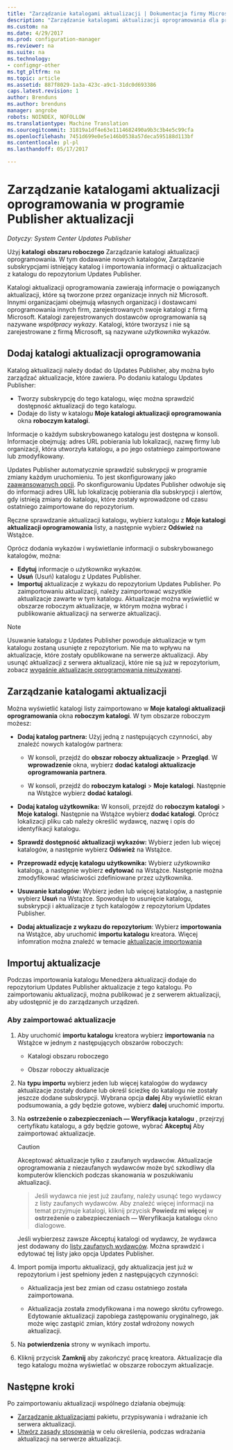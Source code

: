 ```yaml
---
title: "Zarządzanie katalogami aktualizacji | Dokumentacja firmy Microsoft"
description: "Zarządzanie katalogami aktualizacji oprogramowania dla programu System Center aktualizuje wydawcy"
ms.custom: na
ms.date: 4/29/2017
ms.prod: configuration-manager
ms.reviewer: na
ms.suite: na
ms.technology:
- configmgr-other
ms.tgt_pltfrm: na
ms.topic: article
ms.assetid: 887f8029-1a3a-423c-a9c1-31dc0d693386
caps.latest.revision: 1
author: Brenduns
ms.author: brenduns
manager: angrobe
robots: NOINDEX, NOFOLLOW
ms.translationtype: Machine Translation
ms.sourcegitcommit: 31819a1df4e63e1114682490a9b3c3b4e5c99cfa
ms.openlocfilehash: 7451d699e0e5e146b0538a57deca595188d113bf
ms.contentlocale: pl-pl
ms.lasthandoff: 05/17/2017

---
```

# <a name="manage-software-update-catalogs-in-updates-publisher"></a>Zarządzanie katalogami aktualizacji oprogramowania w programie Publisher aktualizacji

*Dotyczy: System Center Updates Publisher*

Użyj **katalogi** **obszaru roboczego** Zarządzanie katalogi aktualizacji oprogramowania. W tym dodawanie nowych katalogów, Zarządzanie subskrypcjami istniejący katalog i importowania informacji o aktualizacjach z katalogu do repozytorium Updates Publisher.

Katalogi aktualizacji oprogramowania zawierają informacje o powiązanych aktualizacji, które są tworzone przez organizacje innych niż Microsoft. Innymi organizacjami obejmują własnych organizacji i dostawcami oprogramowania innych firm, zarejestrowanych swoje katalogi z firmą Microsoft. Katalogi zarejestrowanych dostawców oprogramowania są nazywane *współpracy wykazy*. Katalogi, które tworzysz i nie są zarejestrowane z firmą Microsoft, są nazywane *użytkownika* wykazów.

## <a name="add-software-update-catalogs"></a>Dodaj katalogi aktualizacji oprogramowania
Katalog aktualizacji należy dodać do Updates Publisher, aby można było zarządzać aktualizacje, które zawiera. Po dodaniu katalogu Updates Publisher:
-   Tworzy subskrypcję do tego katalogu, więc można sprawdzić dostępność aktualizacji do tego katalogu.
-   Dodaje do listy w katalogu **Moje katalogi aktualizacji oprogramowania** okna **roboczym katalogi**.  

Informacje o każdym subskrybowanego katalogu jest dostępna w konsoli. Informacje obejmują: adres URL pobierania lub lokalizacji, nazwę firmy lub organizacji, która utworzyła katalogu, a po jego ostatniego zaimportowane lub zmodyfikowany.

Updates Publisher automatycznie sprawdzić subskrypcji w programie zmiany każdym uruchomieniu. To jest skonfigurowany jako [zaawansowanych opcji](/sccm/sum/tools/updates-publisher-options#advanced). Po skonfigurowaniu Updates Publisher odwołuje się do informacji adres URL lub lokalizację pobierania dla subskrypcji i alertów, gdy istnieją zmiany do katalogu, które zostały wprowadzone od czasu ostatniego zaimportowane do repozytorium.

Ręczne sprawdzanie aktualizacji katalogu, wybierz katalogu z **Moje katalogi aktualizacji oprogramowania** listy, a następnie wybierz **Odśwież** na Wstążce.

Oprócz dodania wykazów i wyświetlanie informacji o subskrybowanego katalogów, można:
-  **Edytuj** informacje o *użytkownika* wykazów.
-  **Usuń** (Usuń) katalogu z Updates Publisher.
-  **Importuj** aktualizacje z wykazu do repozytorium Updates Publisher. Po zaimportowaniu aktualizacji, należy zaimportować wszystkie aktualizacje zawarte w tym katalogu. Aktualizacje można wyświetlić w obszarze roboczym aktualizacje, w którym można wybrać i publikowanie aktualizacji na serwerze aktualizacji.

> [!NOTE]   
> Usuwanie katalogu z Updates Publisher powoduje aktualizacje w tym katalogu zostaną usunięte z repozytorium. Nie ma to wpływu na aktualizacje, które zostały opublikowane na serwerze aktualizacji. Aby usunąć aktualizacji z serwera aktualizacji, które nie są już w repozytorium, zobacz [wygaśnie aktualizacje oprogramowania nieużywanej](/sccm/sum/tools/updates-publisher-options#expire-unreferenced-software-updates).

## <a name="manage-update-catalogs"></a>Zarządzanie katalogami aktualizacji
Można wyświetlić katalogi listy zaimportowano w **Moje katalogi aktualizacji oprogramowania** okna **roboczym katalogi**. W tym obszarze roboczym możesz:

-   **Dodaj katalog partnera:** Użyj jedną z następujących czynności, aby znaleźć nowych katalogów partnera:

    -   W konsoli, przejdź do **obszar roboczy aktualizacje** > **Przegląd**. W **wprowadzenie** okna, wybierz **dodać katalogi aktualizacje oprogramowania partnera**.

    -   W konsoli, przejdź do **roboczym katalogi** > **Moje katalogi**. Następnie na Wstążce wybierz **dodać katalogi**.

-   **Dodaj katalog użytkownika:** W konsoli, przejdź do **roboczym katalogi** > **Moje katalogi**. Następnie na Wstążce wybierz **dodać katalogi**. Oprócz lokalizacji pliku cab należy określić wydawcę, nazwę i opis do identyfikacji katalogu.


-   **Sprawdź dostępność aktualizacji wykazów:** Wybierz jeden lub więcej katalogów, a następnie wybierz **Odśwież** na Wstążce.

-   **Przeprowadź edycję katalogu użytkownika:** Wybierz *użytkownika* katalogu, a następnie wybierz **edytować** na Wstążce. Następnie można zmodyfikować właściwości zdefiniowane przez użytkownika.

-   **Usuwanie katalogów:** Wybierz jeden lub więcej katalogów, a następnie wybierz **Usuń** na Wstążce. Spowoduje to usunięcie katalogu, subskrypcji i aktualizacje z tych katalogów z repozytorium Updates Publisher.

-   **Dodaj aktualizacje z wykazu do repozytorium**: Wybierz **importowania** na Wstążce, aby uruchomić **importu katalogu** kreatora. Więcej infomration można znaleźć w temacie [aktualizacje importowania](#import-updates)

## <a name="import-updates"></a>Importuj aktualizacje
Podczas importowania katalogu Menedżera aktualizacji dodaje do repozytorium Updates Publisher aktualizacje z tego katalogu. Po zaimportowaniu aktualizacji, można publikować je z serwerem aktualizacji, aby udostępnić je do zarządzanych urządzeń.

### <a name="to-import-updates"></a>Aby zaimportować aktualizacje
1.  Aby uruchomić **importu katalogu** kreatora wybierz **importowania** na Wstążce w jednym z następujących obszarów roboczych:

    -   Katalogi obszaru roboczego

    -   Obszar roboczy aktualizacje

2.  Na **typu importu** wybierz jeden lub więcej katalogów do wydawcy aktualizacje zostały dodane lub określ ścieżkę do katalogu nie zostały jeszcze dodane subskrypcji. Wybrana opcja **dalej** Aby wyświetlić ekran podsumowania, a gdy będzie gotowe, wybierz **dalej** uruchomić importu.

3.  Na **ostrzeżenie o zabezpieczeniach — Weryfikacja katalogu** , przejrzyj certyfikatu katalogu, a gdy będzie gotowe, wybrać **Akceptuj** Aby zaimportować aktualizacje.

    > [!CAUTION]    
    > Akceptować aktualizacje tylko z zaufanych wydawców. Aktualizacje oprogramowania z niezaufanych wydawców może być szkodliwy dla komputerów klienckich podczas skanowania w poszukiwaniu aktualizacji.

    >  Jeśli wydawca nie jest już zaufany, należy usunąć tego wydawcy z listy zaufanych wydawców. Aby znaleźć więcej informacji na temat przyjmuje katalogi, kliknij przycisk **Powiedz mi więcej** w **ostrzeżenie o zabezpieczeniach — Weryfikacja katalogu** okno dialogowe.

    Jeśli wybierzesz zawsze Akceptuj katalogi od wydawcy, że wydawca jest dodawany do [listy zaufanych wydawców](/sccm/sum/tools/updates-publisher-options#trusted-publishers). Można sprawdzić i edytować tej listy jako opcja Updates Publisher.

4.  Import pomija importu aktualizacji, gdy aktualizacja jest już w repozytorium i jest spełniony jeden z następujących czynności:

    -   Aktualizacja jest bez zmian od czasu ostatniego została zaimportowana.

    -   Aktualizacja została zmodyfikowana i ma nowego skrótu cyfrowego. Edytowanie aktualizacji zapobiega zastępowaniu oryginalnego, jak może więc zastąpić zmian, który został wdrożony nowych aktualizacji.

5.  Na **potwierdzenia** strony w wynikach importu.

6.  Kliknij przycisk **Zamknij** aby zakończyć pracę kreatora. Aktualizacje dla tego katalogu można wyświetlać w obszarze roboczym aktualizacje.

## <a name="next-steps"></a>Następne kroki
Po zaimportowaniu aktualizacji wspólnego działania obejmują:
-   [Zarządzanie aktualizacjami](/sccm/sum/tools/manage-updates-with-updates-publisher) pakietu, przypisywania i wdrażanie ich serwera aktualizacji.
-   [Utwórz zasady stosowania](/sccm/sum/tools/updates-publisher-applicability-rules) w celu określenia, podczas wdrażania aktualizacji na serwerze aktualizacji.

